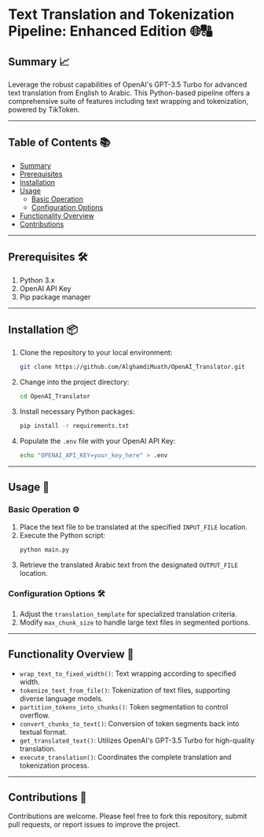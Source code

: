 # Text Translation and Tokenization Pipeline: Enhanced Edition 🌐🔠

## Summary 📈

Leverage the robust capabilities of OpenAI's GPT-3.5 Turbo for advanced text translation from English to Arabic. This Python-based pipeline offers a comprehensive suite of features including text wrapping and tokenization, powered by TikToken.

---

## Table of Contents 📚

- [Summary](#summary)
- [Prerequisites](#prerequisites)
- [Installation](#installation)
- [Usage](#usage)
  - [Basic Operation](#basic-operation)
  - [Configuration Options](#configuration-options)
- [Functionality Overview](#functionality-overview)
- [Contributions](#contributions)


---

## Prerequisites 🛠️

1. Python 3.x
2. OpenAI API Key
3. Pip package manager

---

## Installation 📦

1. Clone the repository to your local environment:
    ```bash
    git clone https://github.com/AlghamdiMuath/OpenAI_Translator.git
    ```
2. Change into the project directory:
    ```bash
    cd OpenAI_Translator
    ```
3. Install necessary Python packages:
    ```bash
    pip install -r requirements.txt
    ```
4. Populate the `.env` file with your OpenAI API Key:
    ```bash
    echo "OPENAI_API_KEY=your_key_here" > .env
    ```

---

## Usage 📖

### Basic Operation ⚙️

1. Place the text file to be translated at the specified `INPUT_FILE` location.
2. Execute the Python script:
    ```bash
    python main.py
    ```
3. Retrieve the translated Arabic text from the designated `OUTPUT_FILE` location.

### Configuration Options 🛠️

1. Adjust the `translation_template` for specialized translation criteria.
2. Modify `max_chunk_size` to handle large text files in segmented portions.

---

## Functionality Overview 📘

- `wrap_text_to_fixed_width()`: Text wrapping according to specified width.
- `tokenize_text_from_file()`: Tokenization of text files, supporting diverse language models.
- `partition_tokens_into_chunks()`: Token segmentation to control overflow.
- `convert_chunks_to_text()`: Conversion of token segments back into textual format.
- `get_translated_text()`: Utilizes OpenAI's GPT-3.5 Turbo for high-quality translation.
- `execute_translation()`: Coordinates the complete translation and tokenization process.

---

## Contributions 🤝

Contributions are welcome. Please feel free to fork this repository, submit pull requests, or report issues to improve the project.

